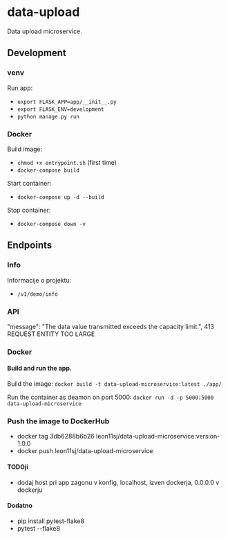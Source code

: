 # data-upload
Data upload microservice.

## Development
### venv
Run app: 
- `export FLASK_APP=app/__init__.py`
- `export FLASK_ENV=development`
- `python manage.py run`

### Docker
Build image:
- `chmod +x entrypoint.sh` (first time)
- `docker-compose build`

Start container:
- `docker-compose up -d --build`

Stop container:
- `docker-compose down -v`

## Endpoints
### Info
Informacije o projektu:
- `/v1/demo/info`






### API

"message": "The data value transmitted exceeds the capacity limit.", 413 REQUEST ENTITY TOO LARGE

### Docker

#### Build and run the app.

Build the image:
`docker build -t data-upload-microservice:latest ./app/`

Run the container as deamon on port 5000:
`docker run -d -p 5000:5000 data-upload-microservice`

### Push the image to DockerHub
- docker tag 3db6288b6b26 leon11sj/data-upload-microservice:version-1.0.0
- docker push leon11sj/data-upload-microservice


#### TODOji
- dodaj host pri app zagonu v konfig, localhost, izven dockerja, 0.0.0.0 v dockerju


#### Dodatno
- pip install pytest-flake8
- pytest --flake8